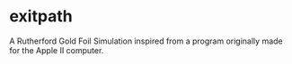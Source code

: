 # exitpath
A Rutherford Gold Foil Simulation inspired from a program originally made for the Apple II computer.
